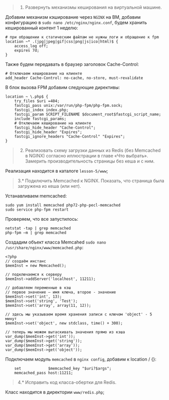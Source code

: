 > 1. Развернуть механизмы кеширования на виртуальной машине.

Добавим механизм кэширование через `NGINX` на ВМ, добавим конфигурацию в `sudo nano /etc/nginx/nginx.conf`, будем хранить кешированный контент 1 неделю:
```
# при обращении к статическим файлам не нужны логи и обращение к fpm
location ~* .(jpg|jpeg|gif|css|png|js|ico|html)$ {
    access_log off;
    expires 7d;
}
```
Также будем передавать в браузер заголовок Cache-Control:
```
# Отключаем кеширование на клиенте
add_header Cache-Control: no-cache, no-store, must-revalidate
```
В блок вызова FPM добавим следующие директивы:
```
location ~ \.php$ {
    try_files $uri =404;
    fastcgi_pass unix:/var/run/php-fpm/php-fpm.sock;
    fastcgi_index index.php;
    fastcgi_param SCRIPT_FILENAME $document_root$fastcgi_script_name;
    include fastcgi_params;
    # Отключаем кеширование на клиенте
    fastcgi_hide_header "Cache-Control";
    fastcgi_hide_header "Expires";
    fastcgi_ignore_headers "Cache-Control" "Expires";
}
```
> 2. Реализовать схему загрузки данных из Redis (без Memcached в NGINX) согласно иллюстрации в главе «Что выбрать». Замерить производительность страницы без кеша и с ним.

Реализация находится в каталоге `lesson-5/www`;

> 3.* Подключить Memcached к NGINX. Показать, что страница была загружена из кеша (или нет).

Устанавливаем memcached:

```
sudo yum install memcached php72-php-pecl-memcached
sudo service php-fpm restart
```

Проверяем, что все запустилось:
```
netstat -tap | grep memcached
php-fpm —m | grep memcached
```

Создадим объект класса Memcahed `sudo nano /usr/share/nginx/www/memcached.php`:

```
<?php
// создаём инстанс
$memInst = new Memcached();

// подключаемся к серверу
$memInst->addServer('localhost', 11211);

// добавляем переменные в кэш
// первое значение – имя ключа, второе - значение
$memInst->set('int', 13);
$memInst->set('string', 'Test');
$memInst->set('array', array(11, 12));

// здесь мы указываем время хранения записи с ключом 'object' - 5 минут
$memInst->set('object', new stdclass, time() + 300);

// теперь мы можем вытаскивать значения прямо из кэша
var_dump($memInst->get('int'));
var_dump($memInst->get('string'));
var_dump($memInst->get('array'));
var_dump($memInst->get('object'));
```

Подключаем модуль `memcached` в `nginx config`, добавим к location / {}:

```
    set            $memcached_key "$uri?$args";
    memcached_pass host:11211;
```

> 4.* Исправить код класса-обертки для Redis.

Класс находится в директории `www/redis.php`;

